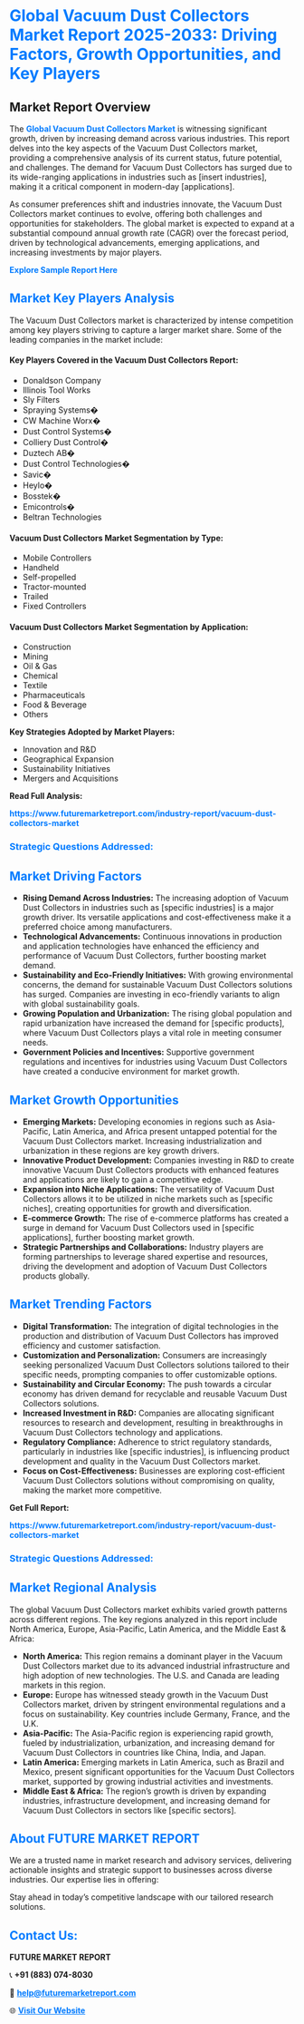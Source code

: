 <h1 style="color: #007BFF;">Global Vacuum Dust Collectors Market Report 2025-2033: Driving Factors, Growth Opportunities, and Key Players</h1>

<section id="overview">
<h2>Market Report Overview</h2>
<p>The <a href="https://www.futuremarketreport.com/industry-report/vacuum-dust-collectors-market" style="color: #007BFF; text-decoration: none;"><strong>Global Vacuum Dust Collectors Market</strong></a> is witnessing significant growth, driven by increasing demand across various industries. This report delves into the key aspects of the Vacuum Dust Collectors market, providing a comprehensive analysis of its current status, future potential, and challenges. The demand for Vacuum Dust Collectors has surged due to its wide-ranging applications in industries such as [insert industries], making it a critical component in modern-day [applications].</p>
<p>As consumer preferences shift and industries innovate, the Vacuum Dust Collectors market continues to evolve, offering both challenges and opportunities for stakeholders. The global market is expected to expand at a substantial compound annual growth rate (CAGR) over the forecast period, driven by technological advancements, emerging applications, and increasing investments by major players.</p>
</section>

<section id="overview">
<p><a href="https://www.futuremarketreport.com/request-sample/reportId=105444" style="color: #007BFF; text-decoration: none;"><strong>Explore Sample Report Here</strong></a></p>
</section>

<section id="key-players">
<h2 style="color: #007BFF;">Market Key Players Analysis</h2>
<p>The Vacuum Dust Collectors market is characterized by intense competition among key players striving to capture a larger market share. Some of the leading companies in the market include:</p>
<h4>Key Players Covered in the Vacuum Dust Collectors Report:</h4>
<ul><li>Donaldson Company</li><li>Illinois Tool Works</li><li>Sly Filters</li><li>Spraying Systems�</li><li>CW Machine Worx�</li><li>Dust Control Systems�</li><li>Colliery Dust Control�</li><li>Duztech AB�</li><li>Dust Control Technologies�</li><li>Savic�</li><li>Heylo�</li><li>Bosstek�</li><li>Emicontrols�</li><li>Beltran Technologies</li></ul>
<h4>Vacuum Dust Collectors Market Segmentation by Type:</h4>
<ul><li>Mobile Controllers</li><li>Handheld</li><li>Self-propelled</li><li>Tractor-mounted</li><li>Trailed</li><li>Fixed Controllers</li></ul>

<h4>Vacuum Dust Collectors Market Segmentation by Application:</h4>
<ul><li>Construction</li><li>Mining</li><li>Oil &amp; Gas</li><li>Chemical</li><li>Textile</li><li>Pharmaceuticals</li><li>Food &amp; Beverage</li><li>Others</li></ul>
<p><strong>Key Strategies Adopted by Market Players:</strong></p>
<ul>
<li>Innovation and R&D</li>
<li>Geographical Expansion</li>
<li>Sustainability Initiatives</li>
<li>Mergers and Acquisitions</li>
</ul>
</section>

<section>
<p><strong>Read Full Analysis: </strong></p><a href="https://www.futuremarketreport.com/industry-report/vacuum-dust-collectors-market" style="color: #007BFF; text-decoration: none;"><strong>https://www.futuremarketreport.com/industry-report/vacuum-dust-collectors-market</strong></a>
<h3 style="color: #007BFF;">Strategic Questions Addressed:</h3>
</section>

<section id="driving-factors">
<h2 style="color: #007BFF;">Market Driving Factors</h2>
<ul>
<li><strong>Rising Demand Across Industries:</strong> The increasing adoption of Vacuum Dust Collectors in industries such as [specific industries] is a major growth driver. Its versatile applications and cost-effectiveness make it a preferred choice among manufacturers.</li>
<li><strong>Technological Advancements:</strong> Continuous innovations in production and application technologies have enhanced the efficiency and performance of Vacuum Dust Collectors, further boosting market demand.</li>
<li><strong>Sustainability and Eco-Friendly Initiatives:</strong> With growing environmental concerns, the demand for sustainable Vacuum Dust Collectors solutions has surged. Companies are investing in eco-friendly variants to align with global sustainability goals.</li>
<li><strong>Growing Population and Urbanization:</strong> The rising global population and rapid urbanization have increased the demand for [specific products], where Vacuum Dust Collectors plays a vital role in meeting consumer needs.</li>
<li><strong>Government Policies and Incentives:</strong> Supportive government regulations and incentives for industries using Vacuum Dust Collectors have created a conducive environment for market growth.</li>
</ul>
</section>

<section id="growth-opportunities">
<h2 style="color: #007BFF;">Market Growth Opportunities</h2>
<ul>
<li><strong>Emerging Markets:</strong> Developing economies in regions such as Asia-Pacific, Latin America, and Africa present untapped potential for the Vacuum Dust Collectors market. Increasing industrialization and urbanization in these regions are key growth drivers.</li>
<li><strong>Innovative Product Development:</strong> Companies investing in R&D to create innovative Vacuum Dust Collectors products with enhanced features and applications are likely to gain a competitive edge.</li>
<li><strong>Expansion into Niche Applications:</strong> The versatility of Vacuum Dust Collectors allows it to be utilized in niche markets such as [specific niches], creating opportunities for growth and diversification.</li>
<li><strong>E-commerce Growth:</strong> The rise of e-commerce platforms has created a surge in demand for Vacuum Dust Collectors used in [specific applications], further boosting market growth.</li>
<li><strong>Strategic Partnerships and Collaborations:</strong> Industry players are forming partnerships to leverage shared expertise and resources, driving the development and adoption of Vacuum Dust Collectors products globally.</li>
</ul>
</section>

<section id="trending-factors">
<h2 style="color: #007BFF;">Market Trending Factors</h2>
<ul>
<li><strong>Digital Transformation:</strong> The integration of digital technologies in the production and distribution of Vacuum Dust Collectors has improved efficiency and customer satisfaction.</li>
<li><strong>Customization and Personalization:</strong> Consumers are increasingly seeking personalized Vacuum Dust Collectors solutions tailored to their specific needs, prompting companies to offer customizable options.</li>
<li><strong>Sustainability and Circular Economy:</strong> The push towards a circular economy has driven demand for recyclable and reusable Vacuum Dust Collectors solutions.</li>
<li><strong>Increased Investment in R&D:</strong> Companies are allocating significant resources to research and development, resulting in breakthroughs in Vacuum Dust Collectors technology and applications.</li>
<li><strong>Regulatory Compliance:</strong> Adherence to strict regulatory standards, particularly in industries like [specific industries], is influencing product development and quality in the Vacuum Dust Collectors market.</li>
<li><strong>Focus on Cost-Effectiveness:</strong> Businesses are exploring cost-efficient Vacuum Dust Collectors solutions without compromising on quality, making the market more competitive.</li>
</ul>
</section>

<section>
<p><strong>Get Full Report: </strong></p><a href="https://www.futuremarketreport.com/industry-report/vacuum-dust-collectors-market" style="color: #007BFF; text-decoration: none;"><strong>https://www.futuremarketreport.com/industry-report/vacuum-dust-collectors-market</strong></a>
<h3 style="color: #007BFF;">Strategic Questions Addressed:</h3>
</section>


<section id="regional-analysis">
<h2 style="color: #007BFF;">Market Regional Analysis</h2>
<p>The global Vacuum Dust Collectors market exhibits varied growth patterns across different regions. The key regions analyzed in this report include North America, Europe, Asia-Pacific, Latin America, and the Middle East & Africa:</p>
<ul>
<li><strong>North America:</strong> This region remains a dominant player in the Vacuum Dust Collectors market due to its advanced industrial infrastructure and high adoption of new technologies. The U.S. and Canada are leading markets in this region.</li>
<li><strong>Europe:</strong> Europe has witnessed steady growth in the Vacuum Dust Collectors market, driven by stringent environmental regulations and a focus on sustainability. Key countries include Germany, France, and the U.K.</li>
<li><strong>Asia-Pacific:</strong> The Asia-Pacific region is experiencing rapid growth, fueled by industrialization, urbanization, and increasing demand for Vacuum Dust Collectors in countries like China, India, and Japan.</li>
<li><strong>Latin America:</strong> Emerging markets in Latin America, such as Brazil and Mexico, present significant opportunities for the Vacuum Dust Collectors market, supported by growing industrial activities and investments.</li>
<li><strong>Middle East & Africa:</strong> The region’s growth is driven by expanding industries, infrastructure development, and increasing demand for Vacuum Dust Collectors in sectors like [specific sectors].</li>
</ul>
</section>

<footer>
<h2 style="color: #007BFF;">About FUTURE MARKET REPORT</h2>
<p>We are a trusted name in market research and advisory services, delivering actionable insights and strategic support to businesses across diverse industries. Our expertise lies in offering:</p>

<p>Stay ahead in today’s competitive landscape with our tailored research solutions.</p>

<h2 style="color: #007BFF;">Contact Us:</h2>
<p><strong>FUTURE MARKET REPORT</strong></p>
<p>📞 <strong>+91 (883) 074-8030</strong></p>
<p>📧 <strong><a href="mailto:help@futuremarketreport.com" style="color: #007BFF;">help@futuremarketreport.com</a></strong></p>
<p>🌐 <strong><a href="https://www.futuremarketreport.com/" style="color: #007BFF;">Visit Our Website</a></strong></p>
</footer>